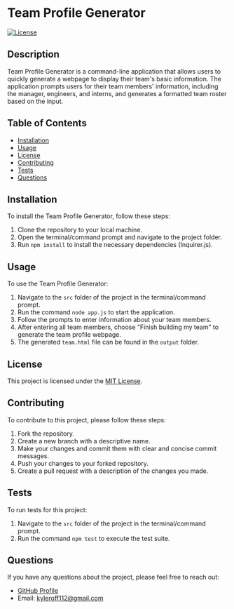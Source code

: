 # Team Profile Generator

[![License](https://img.shields.io/badge/License-MIT-green.svg)](LICENSE)

## Description

Team Profile Generator is a command-line application that allows users to quickly generate a webpage to display their team's basic information. The application prompts users for their team members' information, including the manager, engineers, and interns, and generates a formatted team roster based on the input.

## Table of Contents

- [Installation](#installation)
- [Usage](#usage)
- [License](#license)
- [Contributing](#contributing)
- [Tests](#tests)
- [Questions](#questions)

## Installation

To install the Team Profile Generator, follow these steps:

1. Clone the repository to your local machine.
2. Open the terminal/command prompt and navigate to the project folder.
3. Run `npm install` to install the necessary dependencies (Inquirer.js).

## Usage

To use the Team Profile Generator:

1. Navigate to the `src` folder of the project in the terminal/command prompt.
2. Run the command `node app.js` to start the application.
3. Follow the prompts to enter information about your team members.
4. After entering all team members, choose "Finish building my team" to generate the team profile webpage.
5. The generated `team.html` file can be found in the `output` folder.

## License

This project is licensed under the [MIT License](LICENSE).

## Contributing

To contribute to this project, please follow these steps:

1. Fork the repository.
2. Create a new branch with a descriptive name.
3. Make your changes and commit them with clear and concise commit messages.
4. Push your changes to your forked repository.
5. Create a pull request with a description of the changes you made.

## Tests

To run tests for this project:

1. Navigate to the `src` folder of the project in the terminal/command prompt.
2. Run the command `npm test` to execute the test suite.

## Questions

If you have any questions about the project, please feel free to reach out:

- [GitHub Profile](https://github.com/kyleroff112)
- Email: kyleroff112@gmail.com
